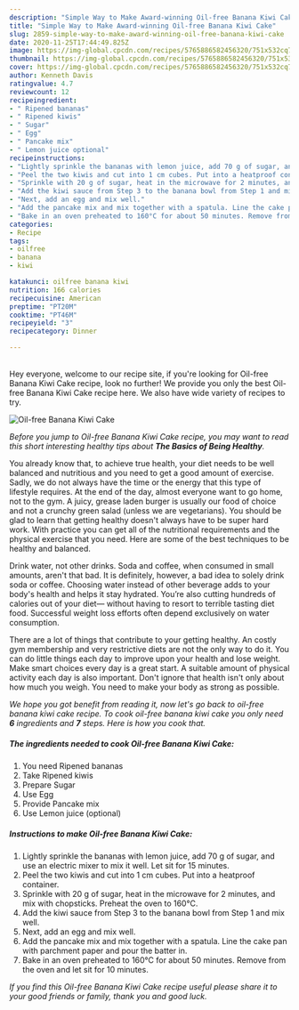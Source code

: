 ```yaml
---
description: "Simple Way to Make Award-winning Oil-free Banana Kiwi Cake"
title: "Simple Way to Make Award-winning Oil-free Banana Kiwi Cake"
slug: 2859-simple-way-to-make-award-winning-oil-free-banana-kiwi-cake
date: 2020-11-25T17:44:49.825Z
image: https://img-global.cpcdn.com/recipes/5765886582456320/751x532cq70/oil-free-banana-kiwi-cake-recipe-main-photo.jpg
thumbnail: https://img-global.cpcdn.com/recipes/5765886582456320/751x532cq70/oil-free-banana-kiwi-cake-recipe-main-photo.jpg
cover: https://img-global.cpcdn.com/recipes/5765886582456320/751x532cq70/oil-free-banana-kiwi-cake-recipe-main-photo.jpg
author: Kenneth Davis
ratingvalue: 4.7
reviewcount: 12
recipeingredient:
- " Ripened bananas"
- " Ripened kiwis"
- " Sugar"
- " Egg"
- " Pancake mix"
- " Lemon juice optional"
recipeinstructions:
- "Lightly sprinkle the bananas with lemon juice, add 70 g of sugar, and use an electric mixer to mix it well. Let sit for 15 minutes."
- "Peel the two kiwis and cut into 1 cm cubes. Put into a heatproof container."
- "Sprinkle with 20 g of sugar, heat in the microwave for 2 minutes, and mix with chopsticks. Preheat the oven to 160°C."
- "Add the kiwi sauce from Step 3 to the banana bowl from Step 1 and mix well."
- "Next, add an egg and mix well."
- "Add the pancake mix and mix together with a spatula. Line the cake pan with parchment paper and pour the batter in."
- "Bake in an oven preheated to 160°C for about 50 minutes. Remove from the oven and let sit for 10 minutes."
categories:
- Recipe
tags:
- oilfree
- banana
- kiwi

katakunci: oilfree banana kiwi 
nutrition: 166 calories
recipecuisine: American
preptime: "PT20M"
cooktime: "PT46M"
recipeyield: "3"
recipecategory: Dinner

---
```

<br>
Hey everyone, welcome to our recipe site, if you're looking for Oil-free Banana Kiwi Cake recipe, look no further! We provide you only the best Oil-free Banana Kiwi Cake recipe here. We also have wide variety of recipes to try.
<br>


![Oil-free Banana Kiwi Cake](https://img-global.cpcdn.com/recipes/5765886582456320/751x532cq70/oil-free-banana-kiwi-cake-recipe-main-photo.jpg)

<i>Before you jump to Oil-free Banana Kiwi Cake recipe, you may want to read this short interesting healthy tips about <strong>The Basics of Being Healthy</strong>.</i>

You already know that, to achieve true health, your diet needs to be well balanced and nutritious and you need to get a good amount of exercise. Sadly, we do not always have the time or the energy that this type of lifestyle requires. At the end of the day, almost everyone want to go home, not to the gym. A juicy, grease laden burger is usually our food of choice and not a crunchy green salad (unless we are vegetarians). You should be glad to learn that getting healthy doesn't always have to be super hard work. With practice you can get all of the nutritional requirements and the physical exercise that you need. Here are some of the best techniques to be healthy and balanced.

Drink water, not other drinks. Soda and coffee, when consumed in small amounts, aren't that bad. It is definitely, however, a bad idea to solely drink soda or coffee. Choosing water instead of other beverage adds to your body's health and helps it stay hydrated. You’re also cutting hundreds of calories out of your diet— without having to resort to terrible tasting diet food. Successful weight loss efforts often depend exclusively on water consumption.

There are a lot of things that contribute to your getting healthy. An costly gym membership and very restrictive diets are not the only way to do it. You can do little things each day to improve upon your health and lose weight. Make smart choices every day is a great start. A suitable amount of physical activity each day is also important. Don't ignore that health isn't only about how much you weigh. You need to make your body as strong as possible. 


<i>We hope you got benefit from reading it, now let's go back to oil-free banana kiwi cake recipe. To cook oil-free banana kiwi cake you only need <strong>6</strong> ingredients and <strong>7</strong> steps. Here is how you cook that.
</i>

##### The ingredients needed to cook Oil-free Banana Kiwi Cake:

1. You need  Ripened bananas
1. Take  Ripened kiwis
1. Prepare  Sugar
1. Use  Egg
1. Provide  Pancake mix
1. Use  Lemon juice (optional)


##### Instructions to make Oil-free Banana Kiwi Cake:

1. Lightly sprinkle the bananas with lemon juice, add 70 g of sugar, and use an electric mixer to mix it well. Let sit for 15 minutes.
1. Peel the two kiwis and cut into 1 cm cubes. Put into a heatproof container.
1. Sprinkle with 20 g of sugar, heat in the microwave for 2 minutes, and mix with chopsticks. Preheat the oven to 160°C.
1. Add the kiwi sauce from Step 3 to the banana bowl from Step 1 and mix well.
1. Next, add an egg and mix well.
1. Add the pancake mix and mix together with a spatula. Line the cake pan with parchment paper and pour the batter in.
1. Bake in an oven preheated to 160°C for about 50 minutes. Remove from the oven and let sit for 10 minutes.


<i>If you find this Oil-free Banana Kiwi Cake recipe useful please share it to your good friends or family, thank you and good luck.</i>
